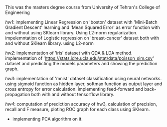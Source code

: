 This was the masters degree course from University of Tehran's College of Engineering

*hw1*: implementing Linear Regression on 'boston' dataset with 'Mini-Batch Gradient Descent' learning and 'Mean Squared Error' as error function with and without using SKlearn library. Using L2-norm regularization. 
impelemntation of Logistic regression on 'breast-cancer' dataset both with and without SKlearn library. using L2-norm

*hw2*: implementation of 'iris' dataset with QDA & LDA method.
implementation of 'https://stats.idre.ucla.edu/stat/data/poisson_sim.csv' dataset and predicting the models parameters and showing the prediction graph.

*hw3*: implementation of 'mnist' dataset classification using neural networks. using sigmoid function as hidden layer, softmax function as output layer and cross entropy for error calculation. implementing feed-forward and back-propagation both with and without tensorflow library.

*hw4*: computation of prediction accuracy of hw3, calculation of precision, recall and F measure, ploting ROC graph for each class using SKlearn.
+ implementing PCA algorithm on it.

